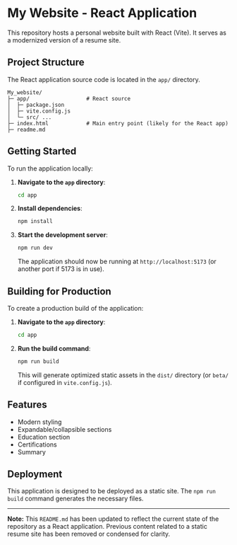 # My Website - React Application

This repository hosts a personal website built with React (Vite). It serves as a modernized version of a resume site.

## Project Structure

The React application source code is located in the `app/` directory.

```
My_website/
├─ app/                  # React source
│  ├─ package.json
│  ├─ vite.config.js
│  └─ src/ ...
├─ index.html            # Main entry point (likely for the React app)
├─ readme.md
```

## Getting Started

To run the application locally:

1.  **Navigate to the `app` directory**:
    ```bash
    cd app
    ```
2.  **Install dependencies**:
    ```bash
    npm install
    ```
3.  **Start the development server**:
    ```bash
    npm run dev
    ```
    The application should now be running at `http://localhost:5173` (or another port if 5173 is in use).

## Building for Production

To create a production build of the application:

1.  **Navigate to the `app` directory**:
    ```bash
    cd app
    ```
2.  **Run the build command**:
    ```bash
    npm run build
    ```
    This will generate optimized static assets in the `dist/` directory (or `beta/` if configured in `vite.config.js`).

## Features

*   Modern styling
*   Expandable/collapsible sections
*   Education section
*   Certifications
*   Summary

## Deployment

This application is designed to be deployed as a static site. The `npm run build` command generates the necessary files.

---

**Note:** This `README.md` has been updated to reflect the current state of the repository as a React application. Previous content related to a static resume site has been removed or condensed for clarity.
